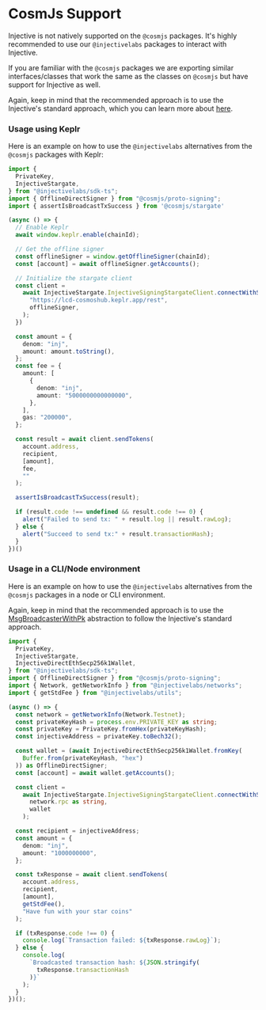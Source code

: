 # CosmJs Support

Injective is not natively supported on the `@cosmjs` packages. It's highly recommended to use our `@injectivelabs` packages to interact with Injective.

If you are familiar with the `@cosmjs` packages we are exporting similar interfaces/classes that work the same as the classes on `@cosmjs` but have support for Injective as well.

Again, keep in mind that the recommended approach is to use the Injective's standard approach, which you can learn more about [here](../transactions/transactions-cosmos/).&#x20;

### Usage using Keplr

Here is an example on how to use the `@injectivelabs` alternatives from the `@cosmjs` packages with Keplr:

```ts
import {
  PrivateKey,
  InjectiveStargate,
} from "@injectivelabs/sdk-ts";
import { OfflineDirectSigner } from "@cosmjs/proto-signing";
import { assertIsBroadcastTxSuccess } from '@cosmjs/stargate'

(async () => {
  // Enable Keplr
  await window.keplr.enable(chainId);

  // Get the offline signer
  const offlineSigner = window.getOfflineSigner(chainId);
  const [account] = await offlineSigner.getAccounts();

  // Initialize the stargate client
  const client =
    await InjectiveStargate.InjectiveSigningStargateClient.connectWithSigner(
      "https://lcd-cosmoshub.keplr.app/rest",
      offlineSigner,
    );
  })

  const amount = {
    denom: "inj",
    amount: amount.toString(),
  };
  const fee = {
    amount: [
      {
        denom: "inj",
        amount: "5000000000000000",
      },
    ],
    gas: "200000",
  };

  const result = await client.sendTokens(
    account.address,
    recipient,
    [amount],
    fee,
    ""
  );

  assertIsBroadcastTxSuccess(result);

  if (result.code !== undefined && result.code !== 0) {
    alert("Failed to send tx: " + result.log || result.rawLog);
  } else {
    alert("Succeed to send tx:" + result.transactionHash);
  }
})()
```

### Usage in a CLI/Node environment

Here is an example on how to use the `@injectivelabs` alternatives from the `@cosmjs` packages in a node or CLI environment.

Again, keep in mind that the recommended approach is to use the [MsgBroadcasterWithPk](../transactions/private-key.md#example-with-msgbroadcasterwithpk) abstraction to follow the Injective's standard approach.&#x20;

```ts
import {
  PrivateKey,
  InjectiveStargate,
  InjectiveDirectEthSecp256k1Wallet,
} from "@injectivelabs/sdk-ts";
import { OfflineDirectSigner } from "@cosmjs/proto-signing";
import { Network, getNetworkInfo } from "@injectivelabs/networks";
import { getStdFee } from "@injectivelabs/utils";

(async () => {
  const network = getNetworkInfo(Network.Testnet);
  const privateKeyHash = process.env.PRIVATE_KEY as string;
  const privateKey = PrivateKey.fromHex(privateKeyHash);
  const injectiveAddress = privateKey.toBech32();

  const wallet = (await InjectiveDirectEthSecp256k1Wallet.fromKey(
    Buffer.from(privateKeyHash, "hex")
  )) as OfflineDirectSigner;
  const [account] = await wallet.getAccounts();

  const client =
    await InjectiveStargate.InjectiveSigningStargateClient.connectWithSigner(
      network.rpc as string,
      wallet
    );

  const recipient = injectiveAddress;
  const amount = {
    denom: "inj",
    amount: "1000000000",
  };

  const txResponse = await client.sendTokens(
    account.address,
    recipient,
    [amount],
    getStdFee(),
    "Have fun with your star coins"
  );

  if (txResponse.code !== 0) {
    console.log(`Transaction failed: ${txResponse.rawLog}`);
  } else {
    console.log(
      `Broadcasted transaction hash: ${JSON.stringify(
        txResponse.transactionHash
      )}`
    );
  }
})();
```
